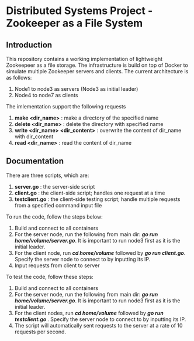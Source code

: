 
# Distributed Systems Project - Zookeeper as a File System

## Introduction
This repository contains a working implementation of lightweight Zookeepeer as a file storage. The infrastructure is build on top of Docker to simulate multiple Zookeeper servers and clients. The current architecture is as follows:
1. Node1 to node3 as servers (Node3 as initial leader)
2. Node4 to node7 as clients

The imlementation support the following requests
1. **make <dir_name>**                  : make a directory of the specified name
2. **delete  <dir_name>**               : delete the directory with specified name
3. **write <dir_name> <dir_content>**   : overwrite the content of dir_name with dir_content 
4. **read <dir_name>**                  : read the content of dir_name

## Documentation
There are three scripts, which are:
1. **server.go**        : the server-side script
2. **client.go**     : the client-side script; handles one request at a time
3. **testclient.go**   : the client-side testing script; handle multiple requests from a specified command input file

To run the code, follow the steps below:
1. Build and connect to all containers
2. For the server node, run the following from main dir: ***go run home/volume/server.go***. It is important to run node3 first as it is the initial leader.
3. For the client node, run ***cd home/volume*** followed by ***go run client.go***. Specify the server node to connect to by inputting its IP.
4. Input requests from client to server

To test the code, follow these steps:
1. Build and connect to all containers
2. For the server node, run the following from main dir: ***go run home/volume/server.go***. It is important to run node3 first as it is the initial leader.
3. For the client nodes, run ***cd home/volume*** followed by ***go run testclient.go <path to command file>***. Specify the server node to connect to by inputting its IP.
4. The script will automatically sent requests to the server at a rate of 10 requests per second.


